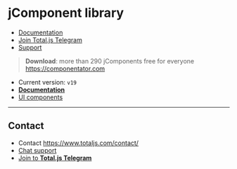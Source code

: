 # jComponent library

- [Documentation](https://docs.totaljs.com/components/)
- [Join Total.js Telegram](https://t.me/totaljs)
- [Support](https://www.totaljs.com/support/)

> __Download__: more than 290 jComponents free for everyone <https://componentator.com>

- Current version: `v19`
- [__Documentation__](https://docs.totaljs.com/components/)
- [UI components](https://componentator.com)


***

## Contact

- Contact <https://www.totaljs.com/contact/>
- [Chat support](https://platform.totaljs.com/?open=messenger)
- [Join to __Total.js Telegram__](https://t.me/totalplatform)